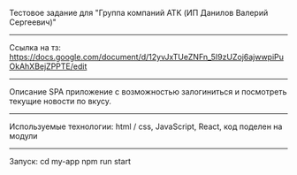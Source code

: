 Тестовое задание для "Группа компаний ATK (ИП Данилов Валерий Сергеевич)"
______________________________________________________________________________________
Ссылка на тз:
https://docs.google.com/document/d/12yvJxTUeZNFn_5I9zUZoj6ajwwpiPuOkAhXBejZPPTE/edit
______________________________________________________________________________________
Описание
SPA приложение с возможностью залогиниться и посмотреть текущие новости по вкусу.
______________________________________________________________________________________
Используемые технологии:
html / css,
JavaScript,
React,
код поделен на модули
______________________________________________________________________________________
Запуск:
cd my-app
npm run start
